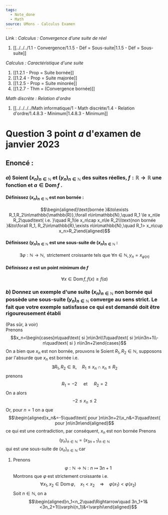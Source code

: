 ```yaml
---
tags:
  - Note_done
  - Math
source: UMons - Calculus Examen
---
```


Link :
_Calculus : Convergence d’une suite de réel_
1. [[../../../1.1 - Convergence/1.1.5 - Déf = Sous-suite|1.1.5 - Déf = Sous-suite]]

_Calculus : Caractéristique d'une suite_
1. [[1.2.1 - Prop = Suite bornée]]
2. [[1.2.4 - Prop = Suite majorée]]
3. [[1.2.5 - Prop = Suite minorée]]
4. [[1.2.7 - Thm = (Convergence bornée)]]

_Math discrète : Relation d'ordre_
1. [[../../../../Math informatique/1 - Math discrète/1.4 - Relation d'ordre/1.4.8.3 - Minimum|1.4.8.3 - Minimum]]
# Question 3 point $a$ d'examen de janvier 2023
## Enoncé :
### $a$) Soient $(x_n)_{n∈\mathbb{N}}$ et $(y_n)_{n∈\mathbb{N}}$ des suites réelles, $f : \mathbb{R} → \mathbb{R}$ une fonction et $a ∈ \operatorname{Dom} f$ . 
#### Définissez $(x_n)_{n∈\mathbb{N}}$ est non bornée : 
$$\begin{aligned}\text{bornée }&\to\exists R_1,R_2\in\mathbb{\mathbb{R}},\forall n\in\mathbb{N},\quad R_1 \le x_n\le R_2\quad\text{ i.e. }\quad R_1\le x_n\cap x_n\le R_2\\\text{non bornée }&\to\forall R_1, R_2\in\mathbb{R},\exists n\in\mathbb{N},\quad R_1>  x_n\cup x_n>R_2\end{aligned}$$
#### Définissez $(y_n)_{n∈\mathbb{N}}$ est une sous-suite de $(x_n)_{n∈\mathbb{N}}$ :
$$\exists\varphi:\mathbb{N}\to\mathbb{N}, \text{ strictement croissante  tels que }\forall n\in\mathbb{N}, y_n=x_{\varphi(n)}$$
#### Définissez $a$ est un point minimum de $f$
$$\forall x\in\operatorname{Dom}f, f(x)\ge f(a)$$
### $b)$ Donnez un exemple d'une suite $(x_n)_{n\in\mathbb{N}}$ non bornée qui possède une sous-suite $(y_n)_{n\in\mathbb{N}}$ converge au sens strict. Le fait que votre exemple satisfasse ce qui est demandé doit être rigoureusement établi
(Pas sûr, à voir)
\
Prenons $$x_n=\begin{cases}n\quad\text{ si }n\in3n\\1\quad\text{ si }n\in3n+1\\-n\quad\text{ si } n\in3n+2\end{cases}$$ On a bien que $x_n$ est non bornée, prouvons le
Soient $R_1,R_2\in\mathbb{N}$, supposons par l'absurde que $x_n$ est bornée i.e. $$\exists R_1,R_2\in\mathbb{R},\quad R_1\le x_n\cap x_n\le R_2$$ prenons $$R_1=-2\quad\text{ et }\quad R_2=2$$ On a alors $$-2\le x_n\le 2$$ Or, pour $n=1$ on a que $$\begin{aligned}x_n&=-5\quad\text{ pour }n\in3n+2\\x_n&=3\quad\text{ pour }n\in3n\end{aligned}$$ ce qui est une contradiction, par conséquent, $x_n$ est non bornée
Prenons $$(y_n)_{n\in\mathbb{N}}=(x_{3n+1})_{n\in\mathbb{N}}$$ qui est une sous-suite de $(x_n)_{n\in\mathbb{N}}$ car
1. Prenons $$\varphi:\mathbb{N}\to\mathbb{N}:n\mapsto3n+1$$Montrons que $\varphi$ est strictement croissante i.e. $$\forall x_1,x_2\in\operatorname{Dom}\varphi,\quad x_1<x_2\quad\Rightarrow\quad \varphi(x_1)<\varphi(x_2)$$ Soit $n\in\mathbb{N}$, on a $$\begin{aligned}n_1<n_2\quad\Rightarrow\quad 3n_1+1&<3n_2+1\\\varphi(n_1)&<\varphi\end{aligned}$$